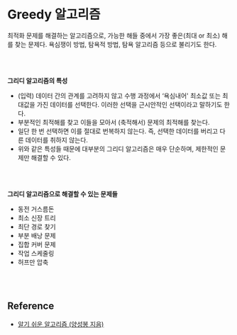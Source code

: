 # Greedy 알고리즘

최적화 문제를 해결하는 알고리즘으로, 가능한 해들 중에서 가장 좋은(최대 or 최소) 해를 찾는 문제다. 욕심쟁이 방법, 탐욕적 방법, 탐욕 알고리즘 등으로 불리기도 한다. 

<br>
<br>

**그리디 알고리즘의 특성**

- (입력) 데이터 간의 관계를 고려하지 않고 수행 과정에서 ‘욕심내어' 최소값 또는 최대값을 가진 데이터를 선택한다. 이러한 선택을 근시안적인 선택이라고 말하기도 한다.
- 부분적인 최적해를 찾고 이들을 모아서 (축적해서) 문제의 최적해를 찾는다.
- 일단 한 번 선택하면 이를 절대로 번복하지 않는다. 즉, 선택한 데이터를 버리고 다른 데이터를 취하지 않는다.
- 위와 같은 특성들 때문에 대부분의 그리디 알고리즘은 매우 단순하며, 제한적인 문제만 해결할 수 있다.

<br>
<br>

**그리디 알고리즘으로 해결할 수 있는 문제들**

- 동전 거스름돈
- 최소 신장 트리
- 최단 경로 찾기
- 부분 배낭 문제
- 집합 커버 문제
- 작업 스케줄링
- 허프만 압축

<br>
<br>

## Reference
- [알기 쉬운 알고리즘 (양성봉 지음)](http://www.kyobobook.co.kr/product/detailViewKor.laf?mallGb=KOR&ejkGb=KOR&linkClass=&barcode=9788970504896)
